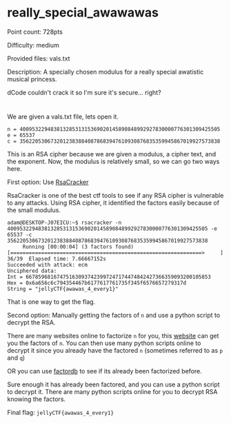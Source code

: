 # really_special_awawawas
Point count: 728pts

Difficulty: medium

Provided files: vals.txt

Description: A specially chosen modulus for a really special awatistic musical princess.

dCode couldn't crack it so I'm sure it's secure... right?
# 

We are given a vals.txt file, lets open it.

```
n = 40095322948381328531315369020145890848992927830000776301309425505
e = 65537
c = 35622053067320123838840878683947610930876835359945867019927573838
```

This is an RSA cipher because we are given a modulus, a cipher text, and the exponent. Now, the modulus is relatively small, so we can go two ways here.

First option: Use [RsaCracker](https://github.com/skyf0l/RsaCracker)

RsaCracker is one of the best ctf tools to see if any RSA cipher is vulnerable to any attacks. Using RSA cipher, it identified the factors easily because of the small modulus.

```
adam@DESKTOP-J07EICU:~$ rsacracker -n 40095322948381328531315369020145890848992927830000776301309425505 -e 65537 -c 35622053067320123838840878683947610930876835359945867019927573838
     Running [00:00:04] (3 factors found) [==============================================================>     ] 36/39  Elapsed time: 7.66667152s
Succeeded with attack: ecm
Unciphered data:
Int = 667859681674751630937423997247174474842427366359093200105853
Hex = 0x6a656c6c794354467b6177617761735f345f6576657279317d
String = "jellyCTF{awawas_4_every1}"
```
That is one way to get the flag.

Second option: Manually getting the factors of `n` and use a python script to decrypt the RSA.

There are many websites online to factorize `n` for you, this [website](https://www.alpertron.com.ar/ECM.HTM) can get you the factors of `n`. You can then use many python scripts online to decrypt it since you already have the factored `n` (sometimes referred to as `p` and `q`)

OR you can use [factordb](http://factordb.com/) to see if its already been factorized before.

Sure enough it has already been factored, and you can use a python script to decrypt it. There are many python scripts online for you to decrypt RSA knowing the factors.

Final flag: `jellyCTF{awawas_4_every1}`
